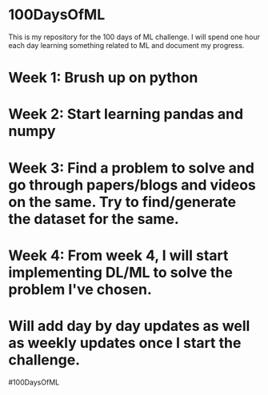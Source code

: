 # 100DaysOfML
This is my repository for the 100 days of ML challenge. I will spend one hour each day learning something related to ML and document my progress.

# Week 1: Brush up on python
# Week 2: Start learning pandas and numpy
# Week 3: Find a problem to solve and go through papers/blogs and videos on the same. Try to find/generate the dataset for the same.
# Week 4: From week 4, I will start implementing DL/ML to solve the problem I've chosen. 

# Will add day by day updates as well as weekly updates once I start the challenge.

#100DaysOfML
